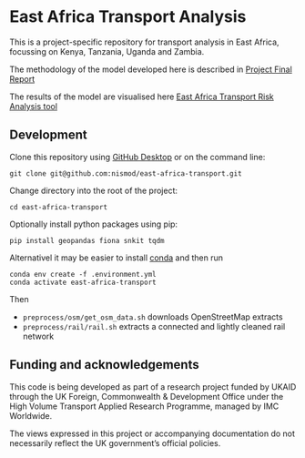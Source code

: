 # East Africa Transport Analysis

This is a project-specific repository for transport analysis in East Africa,
focussing on Kenya, Tanzania, Uganda and Zambia.

The methodology of the model developed here is described in [Project Final Report](https://transport-links.com/download/final-report-decision-support-systems-for-resilient-strategic-transport-networks-in-low-income-countries/>`)

The results of the model are visualised here [East Africa Transport Risk Analysis tool](https://east-africa-infrastructureresilience.org)

## Development

Clone this repository using [GitHub Desktop](https://desktop.github.com/) or on
the command line:

    git clone git@github.com:nismod/east-africa-transport.git

Change directory into the root of the project:

    cd east-africa-transport

Optionally install python packages using pip:

    pip install geopandas fiona snkit tqdm

Alternativel it may be easier to install
[conda](https://docs.conda.io/en/latest/miniconda.html) and then run

    conda env create -f .environment.yml
    conda activate east-africa-transport

Then
- `preprocess/osm/get_osm_data.sh` downloads OpenStreetMap extracts
- `preprocess/rail/rail.sh` extracts a connected and lightly cleaned rail network


## Funding and acknowledgements

This code is being developed as part of a research project funded by UKAID
through the UK Foreign, Commonwealth & Development Office under the High Volume
Transport Applied Research Programme, managed by IMC Worldwide.

The views expressed in this project or accompanying documentation do not
necessarily reflect the UK government’s official policies.
